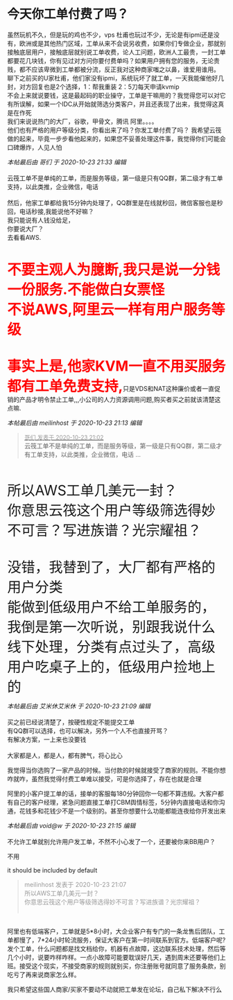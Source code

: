 # 今天你工单付费了吗？


虽然玩机不久，但是玩的鸡也不少，vps 杜甫也玩过不少，无论是有ipmi还是没有，欧洲或是其他热门区域，工单从来不会说另收费，如果你们专做企业，那就别接触底层用户，接触底层就别说工单收费，论人工问题，欧洲人工最贵，一封工单都要花几块钱，你有见过对方问你要付费单吗？如果用户拥有您的服务，无论贵贱，都不应该卑微到工单都被分流，反正我对这种商家嗤之以鼻，谁爱用谁用。<br />
聊下之前买的U家杜甫，他们家没有ipmi，系统玩坏了就工单，一天我能催他好几封，对方回复也是2个选择，1：帮我重装 2：5刀每天申请kvmip<br />
不会上来就说要钱，这是最起码的职业操守，工单是干嘛用的？我觉得您可以对它有所误解，如果一个IDC从开始就筛选分类客户，并且还表现了出来，我觉得这真是在作死<br />
我们来说说热门的大厂，谷歌，甲骨文，腾讯 阿里。。。。<br />
他们也有严格的用户等级分类，你看出来了吗？你发工单付费了吗？ 我希望云筏做的起来，毕竟一步步看他起来的，如果您不妥善处理这件事，我觉得你们可能会口碑爆炸，人见人怕

<i class="pstatus"> 本帖最后由 哥们 于 2020-10-23 21:33 编辑 </i><br />
<br />
云筏工单不是单纯的工单，而是服务等级，第一级是只有QQ群，第二级才有工单支持，以此类推，企业微信，电话<br />
<br />
然后，他家工单都给我15分钟内处理了，QQ群里是在线就秒回，微信客服也是秒回，电话秒接,我能说他不好嘛？<br />
我只能说有人钱没给足，<br />
你要说大厂？<br />
去看看AWS.<br />
<strong><font size="6"><font color="Red"><br />
不要主观人为臆断,我只是说一分钱一份服务.不能做白女票怪<br />
不说AWS,阿里云一样有用户服务等级<br />
<br />
事实上是,他家KVM一直不用买服务都有工单免费支持,</font></font></strong>只是VDS和NAT这种廉价或者一直促销的产品才明令禁止工单,,,小公司的人力资源调用问题,购买者买之前就该清楚这点嘛.<img id="aimg_x2XPC" onclick="zoom(this, this.src, 0, 0, 0)" class="zoom" src="https://cdn.jsdelivr.net/gh/hishis/forum-master/public/images/patch.gif" onmouseover="img_onmouseoverfunc(this)" onload="thumbImg(this)" border="0" alt="" />

<i class="pstatus"> 本帖最后由 meilinhost 于 2020-10-23 21:13 编辑 </i><br />
<div class="quote"><blockquote><font size="2"><a href="https://www.hostloc.com/forum.php?mod=redirect&amp;goto=findpost&amp;pid=9343215&amp;ptid=757769" target="_blank"><font color="#999999">哥们 发表于 2020-10-23 21:02</font></a></font><br />
云筏工单不是单纯的工单，而是服务等级，第一级是只有QQ群，第二级才有工单支持，以此类推，企业微信，电话 ...</blockquote></div><br />
<br />
<font size="6">所以AWS工单几美元一封？<br />
你意思云筏这个用户等级筛选得妙不可言？写进族谱？光宗耀祖？<br />
<br />
没错，我替到了，大厂都有严格的用户分类<br />
能做到低级用户不给工单服务的，我倒是第一次听说，别跟我说什么线下处理，分类有点过头了，高级用户吃桌子上的，低级用户捡地上的<br />
</font>

<i class="pstatus"> 本帖最后由 艾米休艾米休 于 2020-10-23 21:09 编辑 </i><br />
<br />
买之前已经说清楚了，按硬性规定不能提交工单<br />
有QQ群可以选择，也可以解决，另外一个人不也直接开骂？<br />
有解决方案，一上来也没要钱<br />
<br />
大家都是人，都是人，都有脾气，将心比心

我觉得当你选购了一家产品的时候。当付款的时候就接受了商家的规则。不能你想咋就咋，虽然我觉得付费工单难以接受，可是你选择了，存在也就是合理

阿里的小客户提工单的话，接单的客服每180分钟回你一句都不算违规。大客户都有自己的客户经理，紧急问题直接工单打CBM舆情标签，5分钟内直接电话和你沟通，花钱多和花钱少不是一个级别的。甚至你想要什么功能都能连夜给你开发出来

<i class="pstatus"> 本帖最后由 void@w 于 2020-10-23 21:15 编辑 </i><br />
<br />
不允许工单就别允许用户发工单，不然不小心发了一个，还要被你来BB用户？

不用

it should be included by default

<div class="quote"><blockquote><font color="#999999">meilinhost 发表于 2020-10-23 21:07</font><br />
<font color="#999999">所以AWS工单几美元一封？<br />
你意思云筏这个用户等级筛选得妙不可言？写进族谱？光宗耀祖？<br />
<br />
</font></blockquote></div><br />
阿里也有低端客户，工单就是5*8小时，大企业客户有专门的一条龙售后团队，工单都慢了，7*24小时轮流服务，保证大客户在第一时间联系到官方。低端客户呢?发个工单，什么问题都是找文档给你，机器有点故障，这边联系技术处理，然后等几个小时，说要咋样咋样。一点小故障可能要耽误好几天，遇到周末还要等他们上班。接受这个现实，不接受商家的规则就别买，你注册账号就同意了服务条款，别吃亏了再来说商家怎么样。

我只希望这些国人商家/买家不要动不动就把工单发在论坛，自己私下解决不行么
